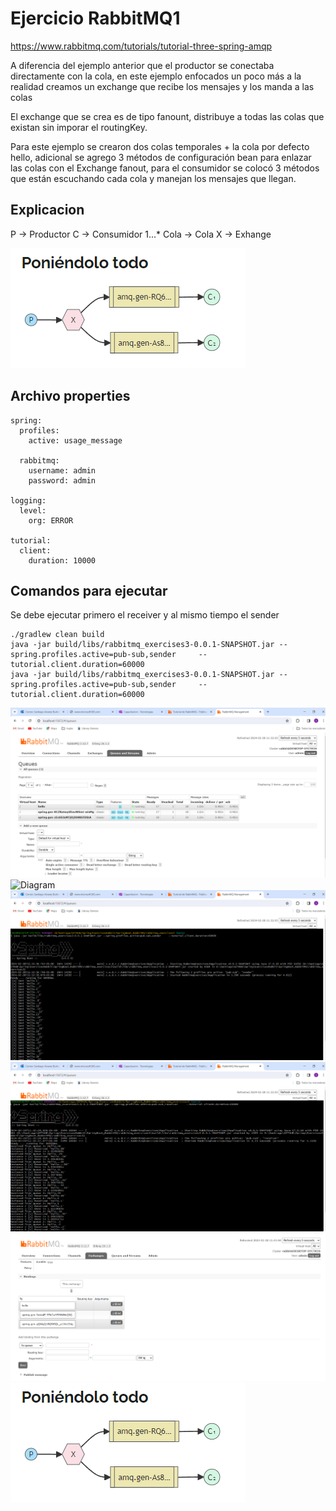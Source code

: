 

# Ejercicio RabbitMQ1
https://www.rabbitmq.com/tutorials/tutorial-three-spring-amqp 

 

A diferencia del ejemplo anterior que el productor se conectaba directamente con la cola, en este ejemplo enfocados un poco más a la realidad creamos un exchange que recibe los mensajes y los manda a las colas 
 
El exchange que se crea es de tipo fanount, distribuye a todas las colas que existan sin imporar el routingKey. 

Para este ejemplo se crearon dos colas temporales + la cola por defecto hello, adicional se agrego 3 métodos de configuración bean para enlazar las colas con el Exchange fanout, para el consumidor se colocó 3 métodos que están escuchando cada cola y manejan los mensajes que llegan. 

 

## Explicacion

P -> Productor 
C -> Consumidor 1...* 
Cola -> Cola 
X -> Exhange 

![Diagram](src/main/resources/diagrama5.png)

## Archivo properties

```spring-boot-properties-yaml
spring:
  profiles:
    active: usage_message

  rabbitmq:
    username: admin
    password: admin

logging:
  level:
    org: ERROR

tutorial:
  client:
    duration: 10000
```


## Comandos para ejecutar

Se debe ejecutar primero el receiver y al mismo tiempo el sender

```
./gradlew clean build
java -jar build/libs/rabbitmq_exercises3-0.0.1-SNAPSHOT.jar --spring.profiles.active=pub-sub,sender     --tutorial.client.duration=60000
java -jar build/libs/rabbitmq_exercises3-0.0.1-SNAPSHOT.jar --spring.profiles.active=pub-sub,sender     --tutorial.client.duration=60000
```

![Diagram](src/main/resources/diagrama.png)
![Diagram](src/main/resources/diagrama1.png)
![Diagram](src/main/resources/diagrama2.png)
![Diagram](src/main/resources/diagrama3.png)
![Diagram](src/main/resources/diagrama4.png)
![Diagram](src/main/resources/diagrama5.png)


